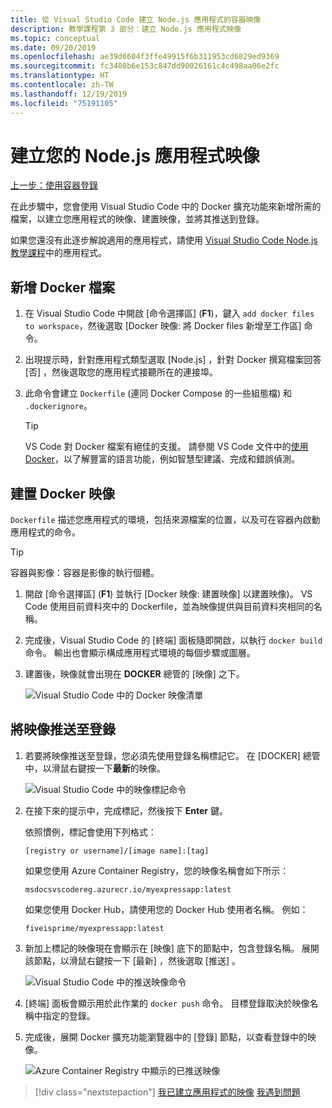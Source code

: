 ```yaml
---
title: 從 Visual Studio Code 建立 Node.js 應用程式的容器映像
description: 教學課程第 3 部分：建立 Node.js 應用程式映像
ms.topic: conceptual
ms.date: 09/20/2019
ms.openlocfilehash: ae39d6604f3ffe49915f6b311953cd6829ed9369
ms.sourcegitcommit: fc3408b6e153c847dd90026161c4c498aa06e2fc
ms.translationtype: HT
ms.contentlocale: zh-TW
ms.lasthandoff: 12/19/2019
ms.locfileid: "75191105"
---
```

# <a name="create-your-nodejs-application-image"></a>建立您的 Node.js 應用程式映像

[上一步：使用容器登錄](tutorial-vscode-docker-node-02.md)

在此步驟中，您會使用 Visual Studio Code 中的 Docker 擴充功能來新增所需的檔案，以建立您應用程式的映像、建置映像，並將其推送到登錄。

如果您還沒有此逐步解說適用的應用程式，請使用 [Visual Studio Code Node.js 教學課程](https://code.visualstudio.com/docs/nodejs/nodejs-tutorial)中的應用程式。

## <a name="add-docker-files"></a>新增 Docker 檔案

1. 在 Visual Studio Code 中開啟 [命令選擇區]  (**F1**)，鍵入 `add docker files to workspace`，然後選取 [Docker 映像:  將 Docker files 新增至工作區] 命令。

1. 出現提示時，針對應用程式類型選取 [Node.js]  ，針對 Docker 撰寫檔案回答 [否]  ，然後選取您的應用程式接聽所在的連接埠。

1. 此命令會建立 `Dockerfile` (連同 Docker Compose 的一些組態檔) 和 `.dockerignore`。

    > [!TIP]
    > VS Code 對 Docker 檔案有絕佳的支援。 請參閱 VS Code 文件中的[使用 Docker](https://code.visualstudio.com/docs/azure/docker)，以了解豐富的語言功能，例如智慧型建議、完成和錯誤偵測。

## <a name="build-a-docker-image"></a>建置 Docker 映像

`Dockerfile` 描述您應用程式的環境，包括來源檔案的位置，以及可在容器內啟動應用程式的命令。

> [!TIP]
> 容器與影像：容器是影像的執行個體。

1. 開啟 [命令選擇區]  (**F1**) 並執行 [Docker 映像:  建置映像] 以建置映像)。 VS Code 使用目前資料夾中的 Dockerfile，並為映像提供與目前資料夾相同的名稱。

1. 完成後，Visual Studio Code 的 [終端]  面板隨即開啟，以執行 `docker build` 命令。 輸出也會顯示構成應用程式環境的每個步驟或圖層。

1. 建置後，映像就會出現在 **DOCKER** 總管的 [映像]  之下。

    ![Visual Studio Code 中的 Docker 映像清單](media/deploy-containers/image-list.png)

## <a name="push-the-image-to-a-registry"></a>將映像推送至登錄

1. 若要將映像推送至登錄，您必須先使用登錄名稱標記它。 在 [DOCKER]  總管中，以滑鼠右鍵按一下**最新**的映像。

    ![Visual Studio Code 中的映像標記命令](media/deploy-containers/tag-command.png)

1. 在接下來的提示中，完成標記，然後按下 **Enter** 鍵。

    依照慣例，標記會使用下列格式：

    `[registry or username]/[image name]:[tag]`

    如果您使用 Azure Container Registry，您的映像名稱會如下所示：

    `msdocsvscodereg.azurecr.io/myexpressapp:latest`

    如果您使用 Docker Hub，請使用您的 Docker Hub 使用者名稱。 例如：

    `fiveisprime/myexpressapp:latest`

1. 新加上標記的映像現在會顯示在 [映像]  底下的節點中，包含登錄名稱。 展開該節點，以滑鼠右鍵按一下 [最新]  ，然後選取 [推送]  。

    ![Visual Studio Code 中的推送映像命令](media/deploy-containers/push-command.png)

1. [終端]  面板會顯示用於此作業的 `docker push` 命令。 目標登錄取決於映像名稱中指定的登錄。

1. 完成後，展開 Docker 擴充功能瀏覽器中的 [登錄]  節點，以查看登錄中的映像。

    ![Azure Container Registry 中顯示的已推送映像](media/deploy-containers/image-in-acr.png)

> [!div class="nextstepaction"]
> [我已建立應用程式的映像](tutorial-vscode-docker-node-04.md) [我遇到問題](https://www.research.net/r/PWZWZ52?tutorial=docker-extension&step=containerize-app)
